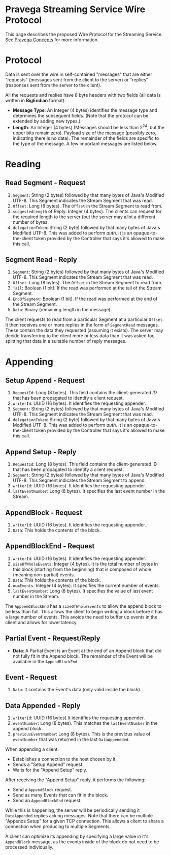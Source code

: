 <!--
Copyright (c) 2017 Dell Inc., or its subsidiaries. All Rights Reserved.

Licensed under the Apache License, Version 2.0 (the "License");
you may not use this file except in compliance with the License.
You may obtain a copy of the License at

    http://www.apache.org/licenses/LICENSE-2.0
-->
# Pravega Streaming Service Wire Protocol

This page describes the proposed Wire Protocol for the Streaming Service. See [Pravega Concepts](http://pravega.io/docs/latest/pravega-concepts) for more information.

# Protocol

Data is sent over the wire in self-contained "messages" that are either "requests" (messages sent from the client to the server) or "replies" (responses sent from the server to the client).

All the requests and replies have 8 byte headers with two fields (all data is written in **BigEndian** format).

- **Message Type**: An Integer (4 bytes) identifies the message type and determines the subsequent fields. (Note that the protocol can be extended by adding new types.)
- **Length**:  An Integer (4 bytes) (Messages should be less than 2<sup>24</sup>, but the upper bits remain zero). Payload size of the message (possibly zero, indicating there is no data). The remainder of the fields are specific to the type of the message. A few important messages are listed below.

# Reading

## Read Segment - Request

1. `Segment`: String (2 bytes) followed by that many bytes of Java's Modified UTF-8. This Segment indicates the Stream Segment that was read.
2. `Offset`: Long (8 bytes). The `Offset` in the Stream Segment to read from.
3. `suggestedLength` of Reply: Integer (4 bytes). The clients can request for the required length to the server (but the server may allot a different number of bytes.
4. `delegationToken`: String (2 byte) followed by that many bytes of Java's Modified UTF-8. This was added to perform _auth_. It is an opaque-to-the-client token provided by the Controller that says it's allowed to make this call.


## Segment Read - Reply

1. `Segment`: String (2 bytes) followed by that many bytes of Java's Modified UTF-8. This Segment indicates the Stream Segment that was read.
2. `Offset`: Long (8 bytes). The `Offset` in the Stream Segment to read from.
3. `Tail`: Boolean (1 bit). If the read was performed at the tail of the Stream Segment.
4. `EndOfSegment`: Boolean (1 bit). If the read was performed at the end of the Stream Segment.
5. `Data`: Binary (remaining length in the message).

The client requests to read from a particular Segment at a particular `Offset`. It then receives one or more replies in the form of `SegmentRead` messages. These contain the data they requested (assuming it exists). The server may decide transferring to the client more or less data than it was asked for, splitting that data in a suitable number of reply messages.

# Appending

## Setup Append - Request

1. `RequestId`: Long (8 bytes). This field contains the client-generated _ID_ that has been propagated to identify a client request.
2. `writerId`: UUID (16 bytes). It identifies the requesting appender.
3. `Segment`: String (2 bytes) followed by that many bytes of Java's Modified UTF-8. This Segment indicates the Stream Segment that was read.
4. `delegationToken`: String (2 byte) followed by that many bytes of Java's Modified UTF-8. This was added to perform _auth_. It is an opaque-to-the-client token provided by the Controller that says it's allowed to make this call.

## Append Setup - Reply

1.  `RequestId`: Long (8 bytes). This field contains the client-generated ID that has been propagated to identify a client request.
2.  `Segment`: String (2 bytes) followed by that many bytes of Java's Modified UTF-8. This Segment indicates the Stream Segment to append.
3.  `writerId`: UUID (16 bytes). It identifies the requesting appender.
4.  `lastEventNumber`: Long (8 bytes). It specifies the last event number in the Stream.

## AppendBlock - Request

1. `writerId`: UUID (16 bytes). It identifies the requesting appender.
2. `Data`: This holds the contents of the block.

## AppendBlockEnd - Request

1. `writerId`: UUID (16 bytes). It identifies the requesting appender.
2. `sizeOfWholeEvents`: Integer (4 bytes). It is the total number of bytes in this block (starting from the beginning) that is composed of whole (meaning non-partial) events.
3. `Data`: This holds the contents of the block.
4. `numEvents`: Integer (4 bytes). It specifies the current number of events.
5. `lastEventNumber`: Long (8 bytes). It specifies the value of last event number in the Stream.

The `ApppendBlockEnd` has a `sizeOfWholeEvents` to allow the append block to be less than full. This allows the client to begin writing a block before it has a large number of events. This avoids the need to buffer up events in the client and allows for lower latency.

## Partial Event - Request/Reply

-  **Data**: A Partial Event is an Event at the end of an Append block that did not fully fit in the Append block. The remainder of the Event will be available in the `AppendBlockEnd`.

## Event - Request

1.  `Data`: It contains the Event's data (only valid inside the block).

## Data Appended - Reply

1. `writerId`: UUID (16 bytes).It identifies the requesting appender.
2. `eventNumber`: Long (8 bytes). This matches the `lastEventNumber` in the append block.
3. `previousEventNumber`: Long (8 bytes). This is the previous value of `eventNumber` that was returned in the last `DataAppeneded`.

When appending a client:

- Establishes a connection to the host chosen by it.
- Sends a "Setup Append" request.
- Waits for the "Append Setup" reply.

After receiving the "Append Setup" reply, it performs the following:

- Send a `AppendBlock` request.
- Send as many Events that can fit in the block.
- Send an `AppendBlockEnd` request.

While this is happening, the server will be periodically sending it `DataAppended` replies acking messages. Note that there can be multiple "Appends Setup" for a given TCP connection. This allows a client to share a connection when producing to multiple Segments.

A client can optimize its appending by specifying a large value in it's `AppendBlock` message, as the events inside of the block do not need to be processed individually.
